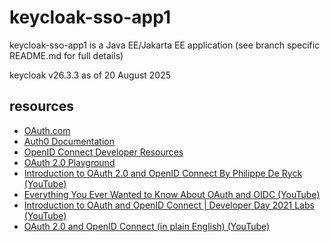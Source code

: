 # keycloak-sso-app1  

keycloak-sso-app1 is a Java EE/Jakarta EE application (see branch specific README.md for full details)  

keycloak v26.3.3 as of 20 August 2025

## resources

- [OAuth.com](https://www.oauth.com/)
- [Auth0 Documentation](https://auth0.com/docs)
- [OpenID Connect Developer Resources](https://openid.net/developers/how-connect-works/)
- [OAuth 2.0 Playground](https://www.oauth.com/playground/)
- [Introduction to OAuth 2.0 and OpenID Connect By Philippe De Ryck (YouTube)](https://youtu.be/ZuQoN2x8T6k)
- [Everything You Ever Wanted to Know About OAuth and OIDC (YouTube)](https://youtu.be/8aCyojTIW6U)
- [Introduction to OAuth and OpenID Connect | Developer Day 2021 Labs (YouTube)](https://youtu.be/Udrrz00PD3k)
- [OAuth 2.0 and OpenID Connect (in plain English) (YouTube)](https://youtu.be/996OiexHze0)
